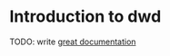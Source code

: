# Introduction to dwd

TODO: write [great documentation](http://jacobian.org/writing/great-documentation/what-to-write/)
